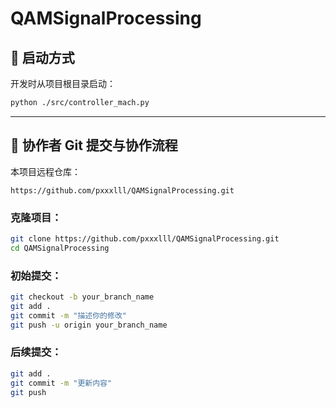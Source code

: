 # QAMSignalProcessing


## 🚀 启动方式

开发时从项目根目录启动：

```bash
python ./src/controller_mach.py
```


---

## 👥 协作者 Git 提交与协作流程

本项目远程仓库：

```
https://github.com/pxxxlll/QAMSignalProcessing.git
```

### 克隆项目：

```bash
git clone https://github.com/pxxxlll/QAMSignalProcessing.git
cd QAMSignalProcessing
```

### 初始提交：

```bash
git checkout -b your_branch_name
git add .
git commit -m "描述你的修改"
git push -u origin your_branch_name
```

### 后续提交：

```bash
git add .
git commit -m "更新内容"
git push
```


